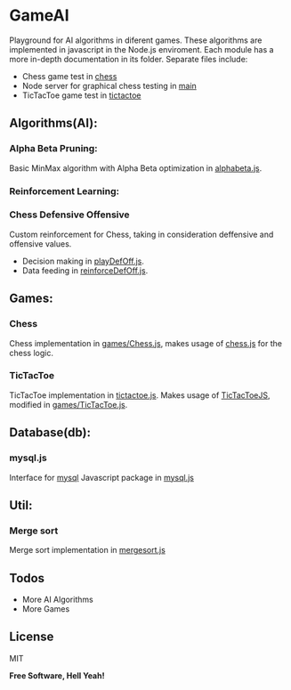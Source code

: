 # GameAI
Playground for AI algorithms in diferent games. These algorithms are implemented in javascript in the Node.js enviroment. Each module has a more in-depth documentation in its folder. Separate files include:
- Chess game test in [chess]
- Node server for graphical chess testing in [main]
- TicTacToe game test in [tictactoe]

## Algorithms(AI):
### Alpha Beta Pruning: 
Basic MinMax algorithm with Alpha Beta optimization in [alphabeta.js].

### Reinforcement Learning: 
### Chess Defensive Offensive
Custom reinforcement for Chess, taking in consideration deffensive and offensive values.
- Decision making in [playDefOff.js].
- Data feeding in [reinforceDefOff.js].

## Games:
### Chess
Chess implementation in [games/Chess.js], makes usage of [chess.js] for the chess logic.

### TicTacToe
TicTacToe implementation in [tictactoe.js]. Makes usage of [TicTacToeJS], modified in [games/TicTacToe.js].

## Database(db):
### mysql.js
Interface for [mysql] Javascript package in [mysql.js]

## Util:
### Merge sort
Merge sort implementation in [mergesort.js]

## Todos

- More AI Algorithms
- More Games

## License
MIT


**Free Software, Hell Yeah!**

[//]: # (These are reference links used in the body of this note and get stripped out when the markdown processor does its job. There is no need to format nicely because it shouldn't be seen. Thanks SO - http://stackoverflow.com/questions/4823468/store-comments-in-markdown-syntax)

   [express]: <http://expressjs.com>
   [alphabeta.js]: <https://github.com/luisjuansp/GameAI/blob/master/AI/alphabeta.js>
   [reinforceDefOff.js]: <https://github.com/luisjuansp/GameAI/blob/master/AI/reinforceDefOff.js>
   [playDefOff.js]: <https://github.com/luisjuansp/GameAI/blob/master/AI/playDefOff.js>
   [mysql.js]: <https://github.com/luisjuansp/GameAI/blob/master/db/mysql.js>
   [mergesort.js]: <https://github.com/luisjuansp/GameAI/blob/master/util/mergesort.js>
   [main]: <https://github.com/luisjuansp/GameAI/blob/master/main.js>
   [chess]: <https://github.com/luisjuansp/GameAI/blob/master/chess.js>
   [tictactoe]: <https://github.com/luisjuansp/GameAI/blob/master/tictactoe.js>
   [chess.js]: <https://github.com/jhlywa/chess.js>
   [chessboardjs]: <https://github.com/oakmac/chessboardjs/>
   [tictactoe.js]: <https://github.com/luisjuansp/GameAI/blob/master/tictactoe.js>
   [TicTacToeJS]: <https://github.com/ryanhs/TicTacToeJS>
   [games/TicTacToe.js]: <https://github.com/luisjuansp/GameAI/blob/master/games/TicTacToe.js>
   [games/Chess.js]: <https://github.com/luisjuansp/GameAI/blob/master/games/Chess.js>
   [mysql]: <https://github.com/mysqljs/mysql>
